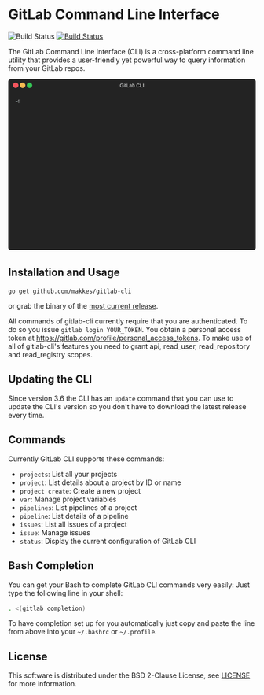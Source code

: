 # GitLab Command Line Interface

![Build Status](https://github.com/makkes/gitlab-cli/workflows/Test/badge.svg)
[![Build Status](https://travis-ci.org/makkes/gitlab-cli.svg?branch=master)](https://travis-ci.org/makkes/gitlab-cli)

The GitLab Command Line Interface (CLI) is a cross-platform command line utility
that provides a user-friendly yet powerful way to query information from your
GitLab repos.

![](./demo.gif "GitLab CLI Demo Video")

## Installation and Usage

```
go get github.com/makkes/gitlab-cli
```

or grab the binary of the [most current
release](https://github.com/makkes/gitlab-cli/releases).

All commands of gitlab-cli currently require that you are authenticated. To do
so you issue `gitlab login YOUR_TOKEN`. You obtain a personal access token
at https://gitlab.com/profile/personal_access_tokens. To make use of all of
gitlab-cli's features you need to grant api, read_user, read_repository and
read_registry scopes.

## Updating the CLI

Since version 3.6 the CLI has an `update` command that you can use to update the
CLI's version so you don't have to download the latest release every time.

## Commands

Currently GitLab CLI supports these commands:

* `projects`: List all your projects
* `project`:  List details about a project by ID or name
* `project create`: Create a new project
* `var`: Manage project variables
* `pipelines`: List pipelines of a project
* `pipeline`: List details of a pipeline
* `issues`: List all issues of a project
* `issue`: Manage issues
* `status`: Display the current configuration of GitLab CLI

## Bash Completion

You can get your Bash to complete GitLab CLI commands very easily: Just type the
following line in your shell:

```sh
. <(gitlab completion)
```

To have completion set up for you automatically just copy and paste the line
from above into your `~/.bashrc` or `~/.profile`.

## License

This software is distributed under the BSD 2-Clause License, see
[LICENSE](LICENSE) for more information.

